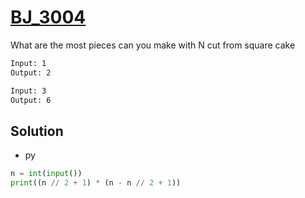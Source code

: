 # [BJ_3004](https://acmicpc.net/problem/3004)

What are the most pieces can you make with N cut from square cake

```txt
Input: 1
Output: 2

Input: 3
Output: 6
```

## Solution

* py

```py
n = int(input())
print((n // 2 + 1) * (n - n // 2 + 1))
```
